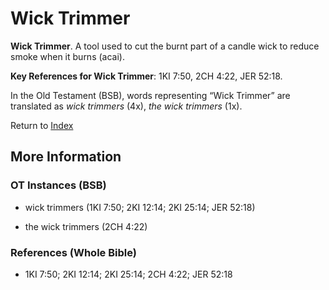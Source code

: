 # Wick Trimmer
**Wick Trimmer**. 
A tool used to cut the burnt part of a candle wick to reduce smoke when it burns (acai). 


**Key References for Wick Trimmer**: 
1KI 7:50, 2CH 4:22, JER 52:18. 


In the Old Testament (BSB), words representing “Wick Trimmer” are translated as 
*wick trimmers* (4x), *the wick trimmers* (1x). 




Return to [Index](00-Index.md)

## More Information

### OT Instances (BSB)

* wick trimmers (1KI 7:50; 2KI 12:14; 2KI 25:14; JER 52:18)

* the wick trimmers (2CH 4:22)



### References (Whole Bible)

* 1KI 7:50; 2KI 12:14; 2KI 25:14; 2CH 4:22; JER 52:18



